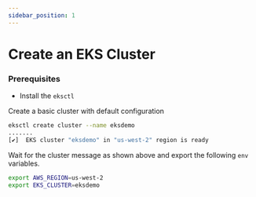 ```yaml
---
sidebar_position: 1
---
```


# Create an EKS Cluster

### Prerequisites

- Install the `eksctl`

Create a basic cluster with default configuration

```bash
eksctl create cluster --name eksdemo
.......
[✔]  EKS cluster "eksdemo" in "us-west-2" region is ready
```

Wait for the cluster message as shown above and export the following `env` variables.

```bash
export AWS_REGION=us-west-2
export EKS_CLUSTER=eksdemo
```

